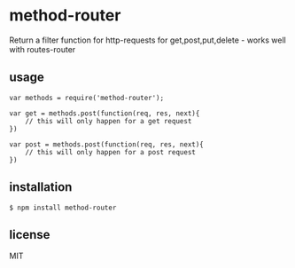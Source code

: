 method-router
=============

Return a filter function for http-requests for get,post,put,delete - works well with routes-router

## usage

```
var methods = require('method-router');

var get = methods.post(function(req, res, next){
	// this will only happen for a get request
})

var post = methods.post(function(req, res, next){
	// this will only happen for a post request
})

```

## installation

```
$ npm install method-router
```

## license

MIT